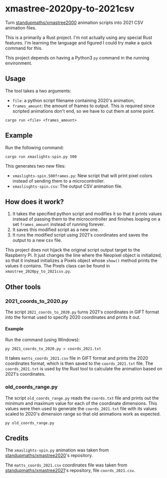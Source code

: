 # xmastree-2020py-to-2021csv

Turn [standupmaths/xmastree2000](https://github.com/standupmaths/xmastree2020) animation scripts
into 2021 CSV animation files.

This is a primarily a Rust project. I'm not actually using any special Rust features. I'm learning the language and figured I could try make a quick command for this.

This project depends on having a Python3 `py` command in the running environment.

## Usage

The tool takes a two arguments: 
* `file`: a python script filename containing 2020's animation,
* `frames_amount`: the amount of frames to output. This is required since scripted animations don't end, so we have to cut them at some point.

```
cargo run <file> <frames_amount>
```

## Example

Run the following command:

```
cargo run xmaslights-spin.py 500
```

This generates two new files: 
* `xmaslights-spin.500frames.py`: New script that will print pixel colors 
instead of sending them to a microcontroller.
* `xmaslisghts-spin.csv`: The output CSV animation file.

## How does it work?

1. It takes the specified python script and modifies it so that it prints values instead of
   passing them to the microcontroller and finishes looping on a set `frames_amount`
   instead of running forever.
2. It saves this modified script as a new one.
3. It runs the modified script using 2021's coordinates and saves the output to a new csv file.

This project does not hijack the original script output target to the Raspberry Pi. It just changes
the line where the Neopixel object is initialized, so that it instead initializes a Pixels object
whose `show()` method prints the values it contains. The Pixels class can be found in `xmastree_2020py_to_2021csv.py`.

## Other tools

### 2021_coords_to_2020.py

The script `2021_coords_to_2020.py` turns 2021's coordinates in GIFT format into the format used to
specify 2020 coordinates and prints it out.

#### Example

Run the command (using Windows):

```
py 2021_coords_to_2020.py > coords_2021.txt
```

It takes `matts_coords_2021.csv` file in GIFT format and prints the 2020 coordinates format, which is
then saved to the `coords_2021.txt` file. The `coords_2021.txt` is used by the Rust tool to calculate
the animation based on 2021's coordinates.

### old_coords_range.py

The script `old_coords_range.py` reads the `coords.txt` file and prints out the minimum and maximum value
for each of the coordinate dimensions. This values were then used to generate the `coords_2021.txt` file
with its values scaled to 2020's dimension range so that old animations work as expected.

```
py old_coords_range.py
```

## Credits

The `xmaslights-spin.py` animation was taken from [standupmaths/xmastree2020](https://github.com/standupmaths/xmastree2020)'s repository.

The `matts_coords_2021.csv` coordinates file was taken from [standupmaths/xmastree2021](https://github.com/standupmaths/xmastree2021)'s repository, file `coords_2021.csv`.
